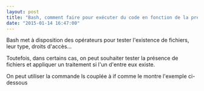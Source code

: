 ```yaml
---
layout: post
title: "Bash, comment faire pour exécuter du code en fonction de la présence de fichier*s*"
date: "2015-01-14 16:47:00"
---
```

Bash met à disposition des opérateurs pour tester l'existence de fichiers, leur type, droits d'accès...

Toutefois, dans certains cas, on peut souhaiter tester la présence de fichiers et appliquer un traitement si l'un d'entre eux existe.

On peut utiliser la commande ls couplée à if comme le montre l'exemple ci-dessous

<script src="https://pastebin.com/embed_js/jzweDZNg"></script>
